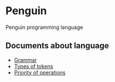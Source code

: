 # Penguin
Penguin programming language
## Documents about language
* [Grammar](https://docs.google.com/document/d/1y9UAdCVIHkVw3AbSU_anU4KZSvI54mrA7OSpKjKvKgw)  
* [Types of tokens](https://docs.google.com/spreadsheets/d/1OBjwfQxot8h_A8aIbHIXjujbpoGofYAS0elkgWege0g)  
* [Priority of operations](https://docs.google.com/spreadsheets/d/13oeLWDSUfdM0VBEn_MVFWN4l8zxK8_NX0-rdQLC79vI)  
